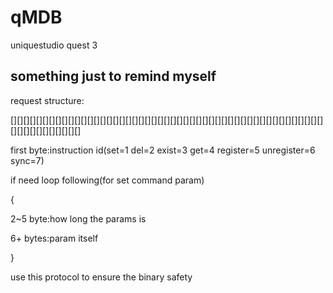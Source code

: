# qMDB
uniquestudio quest 3

## something just to remind myself

request structure:

[][][][][][][][][][][][][][][][][][][][][][][][][][][][][][][][][][][][][][][][][][][][][][][][][][][][][][][][][][][][]

first byte:instruction id(set=1 del=2 exist=3 get=4 register=5 unregister=6 sync=7)

if need loop following(for set command param)

{

2~5 byte:how long the params is

6+ bytes:param itself

}

use this protocol to ensure the binary safety
